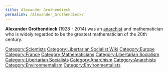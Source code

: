 ```yaml
---
title: Alexander Grothendieck
permalink: /Alexander_Grothendieck/
---
```


**Alexander Grothendieck** (1928 - 2014) was an
[anarchist](Anarchism "wikilink") and mathematician who is widely
regarded to be the greatest mathematician of the 20th century.

[Category:Scientists](Category:Scientists "wikilink")
[Category:Libertarian Socialist
Wiki](Category:Libertarian_Socialist_Wiki "wikilink")
[Category:Europe](Category:Europe "wikilink")
[Category:France](Category:France "wikilink")
[Category:Mathematicians](Category:Mathematicians "wikilink")
[Category:Libertarian
Socialism](Category:Libertarian_Socialism "wikilink")
[Category:Libertarian
Socialists](Category:Libertarian_Socialists "wikilink")
[Category:Anarchism](Category:Anarchism "wikilink")
[Category:Anarchists](Category:Anarchists "wikilink")
[Category:Environmentalism](Category:Environmentalism "wikilink")
[Category:Environmentalists](Category:Environmentalists "wikilink")